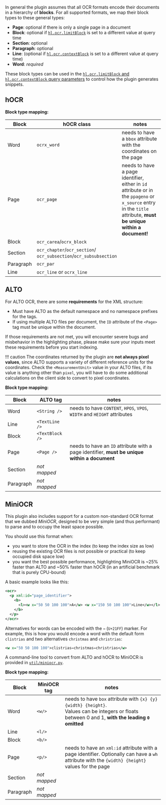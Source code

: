 In general the plugin assumes that all OCR formats encode their documents
in a hierarchy of **blocks**. For all supported formats, we map their
block types to these general types:

- **Page**: optional if there is only a single page in a document
- **Block**: optional if [`hl.ocr.limitBlock`](query.md#available-highlighting-parameters) is set to a different value at
  query time
- **Section**: optional
- **Paragraph**: optional
- **Line**: (optional if [`hl.ocr.contextBlock`](query.md#available-highlighting-parameters) is set to a different value
  at query time)
- **Word**: *required*

These block types can be used in the [`hl.ocr.limitBlock` and `hl.ocr.contextBlock`
query parameters](query.md#available-highlighting-parameters) to control how the plugin generates snippets.

## hOCR

**Block type mapping:**

| Block     | hOCR class                  | notes                                                                                                                                                                                  |
| --------- | --------------------------- |----------------------------------------------------------------------------------------------------------------------------------------------------------------------------------------|
| Word      | `ocrx_word`                 | needs to have a `bbox` attribute with the coordinates on the page                                                                                                                      |
| Page      | `ocr_page`                  | needs to have a page identifier, either in `id` attribute or in the `ppageno` or `x_source` entry in the `title` attribute, **must be unique within a document!** |
| Block     | `ocr_carea`/`ocrx_block`    |                                                                                                                                                                                        |
| Section   | `ocr_chapter`/`ocr_section`/<br>`ocr_subsection`/`ocr_subsubsection` |                                                                                                                                                                                        |
| Paragraph | `ocr_par`                   |                                                                                                                                                                                        |
| Line      | `ocr_line` or `ocrx_line`   |                                                                                                                                                                                        |

## ALTO

For ALTO OCR, there are some **requirements** for the XML structure:
- Must have ALTO as the default namespace and no namespace prefixes for the tags.
- If using multiple ALTO files per document, the `ID` attribute of the `<Page>` tag must be unique within the document.

If those requirements are not met, you will encounter severe bugs and misbehavior in the
highlighting phase, please make sure your inputs meet these requirements before you start indexing.

!!! caution
    The coordinates returned by the plugin are **not always pixel values**, since ALTO supports a variety
    of different reference units for the coordinates. Check the `<MeasurementUnit>` value in your ALTO
    files, if its value is anything other than `pixel`, you will have to do some additional calculations
    on the client side to convert to pixel coordinates.

**Block type mapping:**

| Block     | ALTO tag                    | notes                                                                                        |
| --------- | --------------------------- |----------------------------------------------------------------------------------------------|
| Word      | `<String />`                | needs to have `CONTENT`, `HPOS`, `VPOS`, `WIDTH` and `HEIGHT` attributes                     |
| Line      | `<TextLine />`              |                                                                                              |
| Block     | `<TextBlock />`             |                                                                                              |
| Page      | `<Page />`                  | needs to have an `ID` attribute with a page identifier, **must be unique within a document** |
| Section   | *not mapped*                |                                                                                              |
| Paragraph | *not mapped*                |                                                                                              |


## MiniOCR

This plugin also includes support for a custom non-standard OCR format that we dubbed *MiniOCR*, designed
to be very simple (and thus performant) to parse and to occupy the least space possible.

You should use this format when:

- you want to store the OCR in the index (to keep the index size as low)
- reusing the existing OCR files is not possible or practical (to keep occupied disk space low)
- you want the best possible performance, highlighting MiniOCR is ~25% faster than ALTO and ~50% faster than hOCR (in an artificial benchmark that is purely CPU-bound)

A basic example looks like this:

```xml
<ocr>
  <p xml:id="page_identifier">
    <b>
      <l><w x="50 50 100 100">A</w> <w x="150 50 100 100">Line</w></l>
    </b>
  </p>
</ocr>
```

Alternatives for words can be encoded with the `⇿` (`U+21FF`) marker. For example, this is how you would
encode a word with the default form `clistrias` and two alternatives `christmas` and `christrias`:

```xml
<w x="50 50 100 100">clistrias⇿christmas⇿christrias</w>
```

A command-line tool to convert from ALTO and hOCR to MiniOCR is provided in
[`util/miniocr.py`](https://github.com/dbmdz/solr-ocrhighlighting/blob/main/util/miniocr.py).

**Block type mapping:**

| Block     | MiniOCR tag  | notes                            |
| --------- | ------------ | -------------------------------- |
| Word      | `<w/>`       | needs to have `box` attribute with `{x} {y} {width} {height}`. <br>Values can be integers or floats between 0 and 1, **with the leading `0` omitted** |
| Line      | `<l/>`       |                                  |
| Block     | `<b/>`       |                                  |
| Page      | `<p/>`       | needs to have an `xml:id` attribute with a page identifier. Optionally can have a `wh` attribute with the `{width} {height}` values for the page |
| Section   | *not mapped* |                                  |
| Paragraph | *not mapped* |                                  |
